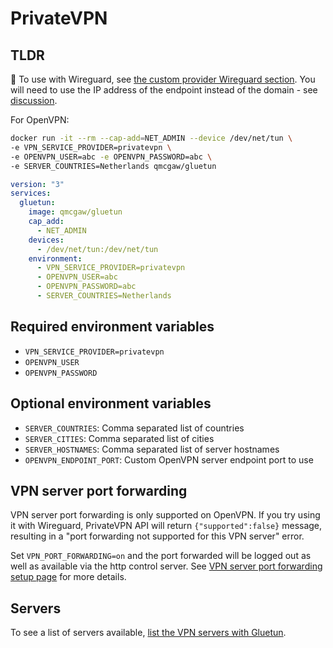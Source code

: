 # PrivateVPN

## TLDR

💁 To use with Wireguard, see [the custom provider Wireguard section](custom.md#wireguard). You will need to use the IP address of the endpoint instead of the domain - see [discussion](https://github.com/qdm12/gluetun/issues/2680).

For OpenVPN:

```sh
docker run -it --rm --cap-add=NET_ADMIN --device /dev/net/tun \
-e VPN_SERVICE_PROVIDER=privatevpn \
-e OPENVPN_USER=abc -e OPENVPN_PASSWORD=abc \
-e SERVER_COUNTRIES=Netherlands qmcgaw/gluetun
```

```yml
version: "3"
services:
  gluetun:
    image: qmcgaw/gluetun
    cap_add:
      - NET_ADMIN
    devices:
      - /dev/net/tun:/dev/net/tun
    environment:
      - VPN_SERVICE_PROVIDER=privatevpn
      - OPENVPN_USER=abc
      - OPENVPN_PASSWORD=abc
      - SERVER_COUNTRIES=Netherlands
```

## Required environment variables

- `VPN_SERVICE_PROVIDER=privatevpn`
- `OPENVPN_USER`
- `OPENVPN_PASSWORD`

## Optional environment variables

- `SERVER_COUNTRIES`: Comma separated list of countries
- `SERVER_CITIES`: Comma separated list of cities
- `SERVER_HOSTNAMES`: Comma separated list of server hostnames
- `OPENVPN_ENDPOINT_PORT`: Custom OpenVPN server endpoint port to use

## VPN server port forwarding

VPN server port forwarding is only supported on OpenVPN. If you try using it with Wireguard, PrivateVPN API will return `{"supported":false}` message, resulting in a "port forwarding not supported for this VPN server" error.

Set `VPN_PORT_FORWARDING=on` and the port forwarded will be logged out as well as available via the http control server. See [VPN server port forwarding setup page](../advanced/vpn-port-forwarding.md) for more details.

## Servers

To see a list of servers available, [list the VPN servers with Gluetun](../servers.md#list-of-vpn-servers).
